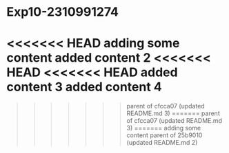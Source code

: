 # Exp10-2310991274
<<<<<<< HEAD
adding some content
added content 2
<<<<<<< HEAD
<<<<<<< HEAD
added content 3
added content 4
=======
>>>>>>> parent of cfcca07 (updated README.md 3)
=======
>>>>>>> parent of cfcca07 (updated README.md 3)
=======
adding some content
>>>>>>> parent of 25b9010 (updated README.md 2)
